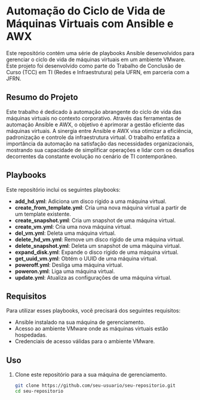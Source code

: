 # Automação do Ciclo de Vida de Máquinas Virtuais com Ansible e AWX

Este repositório contém uma série de playbooks Ansible desenvolvidos para gerenciar o ciclo de vida de máquinas virtuais em um ambiente VMware. Este projeto foi desenvolvido como parte do Trabalho de Conclusão de Curso (TCC) em TI (Redes e Infraestrutura) pela UFRN, em parceria com a JFRN.

## Resumo do Projeto

Este trabalho é dedicado à automação abrangente do ciclo de vida das máquinas virtuais no contexto corporativo. Através das ferramentas de automação Ansible e AWX, o objetivo é aprimorar a gestão eficiente das máquinas virtuais. A sinergia entre Ansible e AWX visa otimizar a eficiência, padronização e controle da infraestrutura virtual. O trabalho enfatiza a importância da automação na satisfação das necessidades organizacionais, mostrando sua capacidade de simplificar operações e lidar com os desafios decorrentes da constante evolução no cenário de TI contemporâneo.

## Playbooks

Este repositório inclui os seguintes playbooks:

- **add_hd.yml**: Adiciona um disco rígido a uma máquina virtual.
- **create_from_template.yml**: Cria uma nova máquina virtual a partir de um template existente.
- **create_snapshot.yml**: Cria um snapshot de uma máquina virtual.
- **create_vm.yml**: Cria uma nova máquina virtual.
- **del_vm.yml**: Deleta uma máquina virtual.
- **delete_hd_vm.yml**: Remove um disco rígido de uma máquina virtual.
- **delete_snapshot.yml**: Deleta um snapshot de uma máquina virtual.
- **expand_disk.yml**: Expande o disco rígido de uma máquina virtual.
- **get_uuid_vm.yml**: Obtém o UUID de uma máquina virtual.
- **poweroff.yml**: Desliga uma máquina virtual.
- **poweron.yml**: Liga uma máquina virtual.
- **update.yml**: Atualiza as configurações de uma máquina virtual.

## Requisitos

Para utilizar esses playbooks, você precisará dos seguintes requisitos:

- Ansible instalado na sua máquina de gerenciamento.
- Acesso ao ambiente VMware onde as máquinas virtuais estão hospedadas.
- Credenciais de acesso válidas para o ambiente VMware.

## Uso

1. Clone este repositório para a sua máquina de gerenciamento.
   ```sh
   git clone https://github.com/seu-usuario/seu-repositorio.git
   cd seu-repositorio

